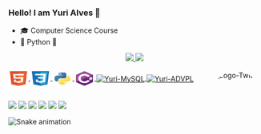 ### Hello! I am Yuri Alves 👋



- 🎓 Computer Science Course
- 📖 Python 🐍



<div align="center">
  <a href="https://github.com/yurialvesL">
  <img height="150em" src="https://github-readme-stats.vercel.app/api?username=yurialvesL&show_icons=true&theme=dark&include_all_commits=true&count_private=true"/>
  <img height="150em" src="https://github-readme-stats.vercel.app/api/top-langs/?username=yurialvesL&layout=compact&langs_count=7&theme=dark"/>
</div>
  
  <div style="display: inline_block"><br>
  <img align="center" alt="Yuri-HTML" height="30" width="40" src="https://raw.githubusercontent.com/devicons/devicon/master/icons/html5/html5-original.svg">  
  <img align="center" alt="Yuri-CSS" height="30" width="40" src="https://raw.githubusercontent.com/devicons/devicon/master/icons/css3/css3-original.svg">
  <img align="center" alt="Yuri-Python" height="30" width="40" src="https://raw.githubusercontent.com/devicons/devicon/master/icons/python/python-original.svg">
  <img align="center" alt="Yuri-Csharp" height="30" width="40" src="https://raw.githubusercontent.com/devicons/devicon/master/icons/csharp/csharp-original.svg">
  <img align="center" alt="Yuri-MySQL" height="30" width="40" src="https://cdn.jsdelivr.net/gh/devicons/devicon/icons/mysql/mysql-original.svg" />
  <img align="center" alt="Yuri-ADVPL" height="30" width="40" src="https://cdn.icon-icons.com/icons2/2148/PNG/512/totvs_icon_131953.png" />  
  <img align="right" alt="Logo-Twitch" height="150" style="border-radius:50px;" src="https://cdn.icon-icons.com/icons2/2107/PNG/512/file_type_advpl_icon_130762.png">
</div>
  
  ##
  
  <div> 
  <a href="https://www.youtube.com/channel/UCsyn5NJlHJ5AEgjA1tt_RoA" target="_blank"><img src="https://img.shields.io/badge/YouTube-FF0000?style=for-the-badge&logo=youtube&logoColor=white" target="_blank"></a>
  <a href="https://www.instagram.com/yuri_soad/" target="_blank"><img src="https://img.shields.io/badge/-Instagram-%23E4405F?style=for-the-badge&logo=instagram&logoColor=white" target="_blank"></a>
 	<a href="https://www.twitch.tv/colddemoon" target="_blank"><img src="https://img.shields.io/badge/Twitch-9146FF?style=for-the-badge&logo=twitch&logoColor=white" target="_blank"></a>
 <a href="https://discord.gg/Ew6uYpp7b7" target="_blank"><img src="https://img.shields.io/badge/Discord-7289DA?style=for-the-badge&logo=discord&logoColor=white" target="_blank"></a> 
  <a href = "mailto:yurisoad2015@gmail.com"><img src="https://img.shields.io/badge/-Gmail-%23333?style=for-the-badge&logo=gmail&logoColor=white" target="_blank"></a>
  <a href="https://www.linkedin.com/in/yuri-alves-lima-247821192" target="_blank"><img src="https://img.shields.io/badge/-LinkedIn-%230077B5?style=for-the-badge&logo=linkedin&logoColor=white" target="_blank"></a> 
 
  ![Snake animation](https://github.com/yurialvesL/yurialvesL/blob/output/github-contribution-grid-snake.svg)
 
</div>
  
  
